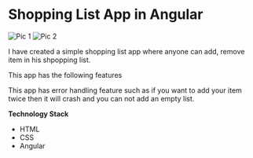 # Shopping List App in Angular
![Pic 1](https://user-images.githubusercontent.com/16424882/93692403-8590b080-fab8-11ea-907f-907b51e735f5.JPG)
![Pic 2](https://user-images.githubusercontent.com/16424882/93692406-888ba100-fab8-11ea-8dab-8573425cefaf.JPG)

I have created a simple shopping list app where anyone can add, remove item in his shpopping list.

This app has the following features

This app has error handling feature such as if you want to add your item twice then it will crash and 
you can not add an empty list.

**Technology Stack**
- HTML
- CSS
- Angular

